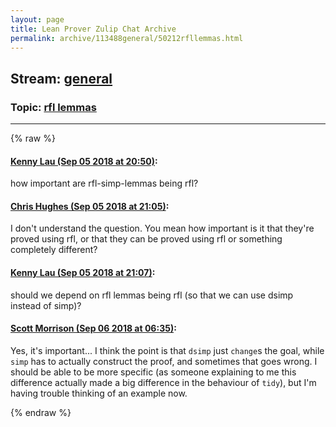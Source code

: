 ```yaml
---
layout: page
title: Lean Prover Zulip Chat Archive 
permalink: archive/113488general/50212rfllemmas.html
---
```


## Stream: [general](index.html)
### Topic: [rfl lemmas](50212rfllemmas.html)

---


{% raw %}
#### [ Kenny Lau (Sep 05 2018 at 20:50)](https://leanprover.zulipchat.com/#narrow/stream/113488-general/topic/rfl%20lemmas/near/133394916):
how important are rfl-simp-lemmas being rfl?

#### [ Chris Hughes (Sep 05 2018 at 21:05)](https://leanprover.zulipchat.com/#narrow/stream/113488-general/topic/rfl%20lemmas/near/133395794):
I don't understand the question. You mean how important is it that they're proved using rfl, or that they can be proved using rfl or something completely different?

#### [ Kenny Lau (Sep 05 2018 at 21:07)](https://leanprover.zulipchat.com/#narrow/stream/113488-general/topic/rfl%20lemmas/near/133395945):
should we depend on rfl lemmas being rfl (so that we can use dsimp instead of simp)?

#### [ Scott Morrison (Sep 06 2018 at 06:35)](https://leanprover.zulipchat.com/#narrow/stream/113488-general/topic/rfl%20lemmas/near/133421379):
Yes, it's important... I think the point is that `dsimp` just `change`s the goal, while `simp` has to actually construct the proof, and sometimes that goes wrong. I should be able to be more specific (as someone explaining to me this difference actually made a big difference in the behaviour of `tidy`), but I'm having trouble thinking of an example now.


{% endraw %}
